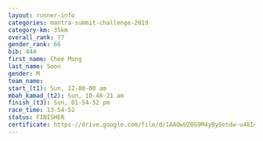 ```yaml
---
layout: runner-info 
categories: mantra-summit-challenge-2019 
category-km: 35km 
overall_rank: 77
gender_rank: 66
bib: 444
first_name: Chee Mung
last_name: Soon
gender: M
team_name: 
start_(t1): Sun, 12-00-00 am
mbah_kamad_(t2): Sun, 10-48-21 am
finish_(t3): Sun, 01-54-52 pm
race_time: 13-54-52
status: FINISHER
certificate: https-//drive.google.com/file/d/1AAOwUZ0G9M4yBy5etdw-u48IwgFojOY0/view?usp=sharing
---
```

